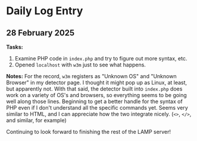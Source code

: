 # Daily Log Entry
## 28 February 2025

**Tasks:**
1. Examine PHP code in `index.php` and try to figure out more syntax, etc.
2. Opened `localhost` with `w3m` just to see what happens.

**Notes:** For the record, `w3m` registers as "Unknown OS" and "Unknown Browser" in my detector page. I thought it might pop up as Linux, at least, but apparently not.
With that said, the detector built into `index.php` does work on a variety of OS's and browsers, so everything seems to be going well along those lines.
Beginning to get a better handle for the syntax of PHP even if I don't understand all the specific commands yet. Seems very similar to HTML, and I can appreciate how the two integrate nicely.
(`<>`, `</>`, and similar, for example)

Continuing to look forward to finishing the rest of the LAMP server!
